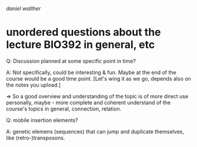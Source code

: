_daniel walther_

# unordered questions about the lecture BIO392 in general, etc


Q: Discussion planned at some specific point in time?

A: Not specifically, could be interesting & fun. Maybe at the end of the course would be a good time point. \[Let's wing it as we go, depends also on the notes you upload.\]

=> So a good overview and understanding of the topic is of more direct use personally, maybe - more complete and coherent understand of the course's topics in general, connection, relation.


Q: mobile insertion elements?

A: genetic elemens (sequences) that can jump and duplicate themselves, like (retro-)transposons.
